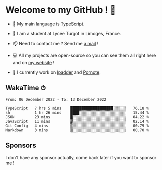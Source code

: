 # Welcome to my GitHub ! 🌃

- 🔭 My main language is [TypeScript](https://www.typescriptlang.org/).

- 🌱 I am a student at Lycée Turgot in Limoges, France.

- 📫 Need to contact me ? Send me <a href="mailto:mikkel@milescode.dev">a mail</a> !

- 💻 All my projects are open-source so you can see them all right here and on <a href="https://www.vexcited.ml">my website</a> !

- 👀 I currently work on [lpadder](https://github.com/Vexcited/lpadder) and [Pornote](https://github.com/Vexcited/Pornote).

## WakaTime ⏱

<!--START_SECTION:waka-->

```text
From: 06 December 2022 - To: 13 December 2022

TypeScript   7 hrs 5 mins    ███████████████████░░░░░░   76.18 %
sh           1 hr 26 mins    ████░░░░░░░░░░░░░░░░░░░░░   15.44 %
JSON         23 mins         █░░░░░░░░░░░░░░░░░░░░░░░░   04.22 %
JavaScript   11 mins         ▓░░░░░░░░░░░░░░░░░░░░░░░░   02.14 %
Git Config   4 mins          ▒░░░░░░░░░░░░░░░░░░░░░░░░   00.79 %
Markdown     3 mins          ▒░░░░░░░░░░░░░░░░░░░░░░░░   00.70 %
```

<!--END_SECTION:waka-->

## Sponsors

I don't have any sponsor actually, come back later if you want to sponsor me !
